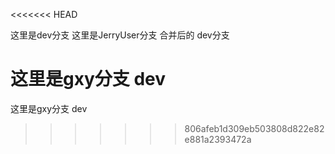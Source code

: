 <<<<<<< HEAD

这里是dev分支
这里是JerryUser分支
合并后的
dev分支

这里是gxy分支
dev
=======
这里是gxy分支
dev
>>>>>>> 806afeb1d309eb503808d822e82e881a2393472a
